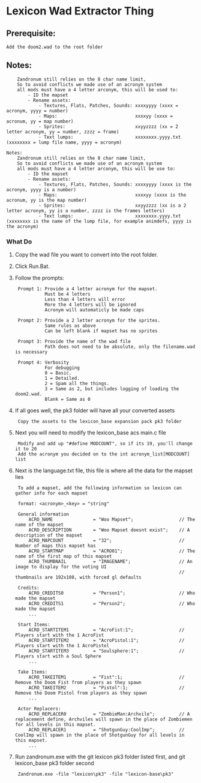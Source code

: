 # Lexicon Wad Extractor Thing


## Prerequisite:
    Add the doom2.wad to the root folder

## Notes: 
        Zandronum still relies on the 8 char name limit,
        So to avoid conflicts we made use of an acronym system
        all mods must have a 4 letter arconym, this will be used to:
            - ID the mapset
            - Rename assets:
                - Textures, Flats, Patches, Sounds: xxxxyyyy (xxxx = acronym, yyyy = number)
                - Maps:                             xxxxyy (xxxx = acronum, yy = map number)
                - Sprites:                          xxyyzzzz (xx = 2 letter acronym, yy = number, zzzz = frame)
                - Text lumps:                       xxxxxxxx.yyyy.txt (xxxxxxxx = lump file name, yyyy = acronym)

    Notes: 
        Zandronum still relies on the 8 char name limit,
        So to avoid conflicts we made use of an acronym system
        all mods must have a 4 letter arconym, this will be use to:
            - ID the mapset
            - Rename assets:
                - Textures, Flats, Patches, Sounds: xxxxyyyy (xxxx is the acronym, yyyy is a number)
                - Maps:                             xxxxyy (xxxx is the acronum, yy is the map number)
                - Sprites:                          xxyyzzzz (xx is a 2 letter acronym, yy is a number, zzzz is the frames letters)
                - Text lumps:                       xxxxxxxx.yyyy.txt (xxxxxxxx is the name of the lump file, for example animdefs, yyyy is the acronym)




### What Do
1) Copy the wad file you want to convert into the root folder.
2) Click Run.Bat.
3) Follow the prompts:

        Prompt 1: Provide a 4 letter acronym for the mapset.
                  Must be 4 letters
                  Less than 4 letters will error
                  More the 4 letters will be ignored
                  Acronym will automaticly be made caps

        Prompt 2: Provide a 2 letter acronym for the sprites.
                  Same rules as above
                  Can be left blank if mapset has no sprites

        Prompt 3: Provide the name of the wad file
                  Path does not need to be absolute, only the filename.wad is necessary
                  
        Prompt 4: Verbosity
                  For debugging
                  0 = Basic.
                  1 = Detailed.
                  2 = Spam all the things.
                  3 = Same as 2, but includes logging of loading the doom2.wad.
                  Blank = Same as 0
               
4) If all goes well, the pk3 folder will have all your converted assets

        Copy the assets to the lexicon_base expansion pack pk3 folder
   
5) Next you will need to modify the lexicon_base acs main.c file

        Modify and add up "#define MODCOUNT", so if its 19, you'll change it to 20
        Add the acronym you decided on to the int acronym_list[MODCOUNT] list
        
6) Next is the language.txt file, this file is where all the data for the mapset lies

        To add a mapset, add the following information so lexicon can gather info for each mapset

        format: <acronym>_<key> = "string"

	    General information
		    ACRO_NAME               = "Woo Mapset";                 // The name of the mapset
            ACRO_DESCRIPTION        = "Woo Mapset doesnt exist";    // A description of the mapset
		    ACRO_MAPCOUNT           = "32";                         // Number of maps this mapset has
		    ACRO_STARTMAP           = "ACRO01";                     // The name of the first map of this mapset
		    ACRO_THUMBNAIL          = "IMAGENAME";                  // An image to display for the voting UI
                                                                    // thumbnails are 192x108, with forced gl defaults

	    Credits:
		    ACRO_CREDITS0           = "Person1";                    // Who made the mapset
		    ACRO_CREDITS1           = "Person2";                    // Who made the mapset
		    ...

	    Start Items:
		    ACRO_STARTITEM1         = "AcroFist:1";                 // Players start with the 1 AcroFist
		    ACRO_STARTITEM2         = "AcroPistol:1";               // Players start with the 1 AcroPistol
            ACRO_STARTITEM3         = "Soulsphere:1";               // Players start with a Soul Sphere
		    ...

	    Take Items:
		    ACRO_TAKEITEM1          = "Fist":1;	                    // Remove the Doom Fist from players as they spawn
		    ACRO_TAKEITEM2          = "Pistol":1;                   // Remove the Doom Pistol from players as they spawn
		    ...

	    Actor Replacers:
		    ACRO_REPLACER0          = "ZombieMan:Archvile";         // A replacement define, Archviles will spawn in the place of Zombiemen for all levels in this mapset.
		    ACRO_REPLACER1          = "ShotgunGuy:CoolImp";         // CoolImp will spawn in the place of ShotgunGuy for all levels in this mapset.
		    ...
            
6) Run zandronum.exe with the git lexicon pk3 folder listed first, and git lexicon_base pk3 folder second

        Zandronum.exe -file "lexicon\pk3" -file "lexicon-base\pk3" 
   
